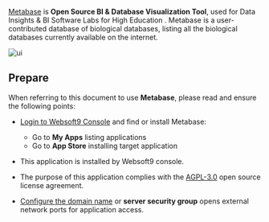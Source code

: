 [Metabase](https://www.metabase.com/) is **Open Source BI & Database Visualization Tool**, used for Data Insights & BI Software Labs for High Education . Metabase is a user-contributed database of biological databases, listing all the biological databases currently available on the internet. 


![ui](https://libs.websoft9.com/Websoft9/DocsPicture/en/metabase/metabase-product-screenshot.png)


## Prepare

When referring to this document to use **Metabase**, please read and ensure the following points:

- [Login to Websoft9 Console](./login-console) and find or install Metabase:
  - Go to **My Apps** listing applications 
  - Go to **App Store** installing target application

- This application is installed by Websoft9 console.


- The purpose of this application complies with the [AGPL-3.0](https://opensource.org/licenses/AGPL-3.0) open source license agreement.


- [Configure the domain name](./domain-set) or **server security group** opens external network ports for application access.